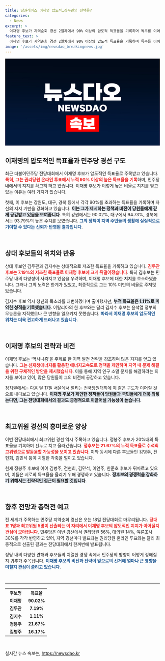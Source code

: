 ```yaml
---
title: 당권레이스 이재명 압도적…김두관의 선택은?
categories:
  - News
excerpt: >
  이재명 후보가 지역순회 경선 2일차에서 90% 이상의 압도적 득표율을 기록하며 독주를 이어간다. 김두관 후보는 민주당의 다양성 유지를 호소했으나 10% 미만에 그치며 대조를 이룬다. 잡음 속에서 정치적 긴장감이 점차 높아지고 있다.
feature_text: >
  이재명 후보가 지역순회 경선 2일차에서 90% 이상의 압도적 득표율을 기록하며 독주를 이어간다. 김두관 후보는 민주당의 다양성 유지를 호소했으나 10% 미만에 그치며 대조를 이룬다. 잡음 속에서 정치적 긴장감이 점차 높아지고 있다.
image: '/assets/img/newsdao_breakingnews.jpg'
---
```


<p><img src="/assets/img/newsdao_breakingnews.jpg" alt="firstkoreanews 속보" /></p>

<h2 data-ke-size="size26">이재명의 압도적인 득표율과 민주당 경선 구도</h2>

<p data-ke-size="size16">최근 더불어민주당 전당대회에서 이재명 후보가 압도적인 득표율로 주목받고 있습니다. <b><span style="color: #ee2323;">특히, 그는 권리당원 온라인 투표에서 누적 90% 이상의 높은 득표율을 기록</span></b>하며, 민주당 내에서의 지지를 확고히 하고 있습니다. 이재명 후보가 이렇게 높은 비율로 지지를 받고 있는 이유는 여러 가지가 있습니다.</p>

<p data-ke-size="size16">첫째, 이 후보는 강원도, 대구, 경북 등에서 각각 90%를 초과하는 득표율을 기록하며 자신의 지지 기반을 강화하고 있습니다. <b><span style="background-color: #21538527;">이는 그가 제시하는 정책과 비전이 당원들에게 깊게 공감받고 있음을 보여줍니다</span></b>. 특히 강원에서는 90.02%, 대구에서 94.73%, 경북에서는 93.79%의 높은 수치를 보였습니다. <b><span style="color: #1a5490;">그의 정책이 지역 주민들의 생활에 실질적으로 기여할 수 있다는 신뢰가 반영된 결과입니다</span></b>.</p>

<p data-ke-size="size16">&nbsp;</p>

<h2 data-ke-size="size26">상대 후보들의 위치와 반응</h2>

<p data-ke-size="size16">상대 후보인 김두관과 김지수는 상대적으로 저조한 득표율을 기록하고 있습니다. <b><span style="color: #ee2323;">김두관 후보는 7.19%의 저조한 득표율로 이재명 후보에 크게 뒤떨어졌습니다</span></b>. 특히 김후보는 민주당 내의 다양성이 사라지고 있음을 우려하며, 이재명 후보에 대한 지지를 호소하였습니다. 그러나 그의 노력은 한계가 있었고, 최종적으로 그는 10% 미만의 비율로 주저앉았습니다.</p>

<p data-ke-size="size16">김지수 후보 역시 청년의 목소리를 대변하겠다며 출마했지만, <b><span style="background-color: #21538527;">누적 득표율은 1.11%로 미약한 성적을 기록했습니다</span></b>. 이탈리아의 한 후보와는 달리 김지수 후보는 윤석열 정부의 무능론을 지적했으나 큰 반향을 일으키지 못했습니다. <b><span style="color: #1a5490;">따라서 이재명 후보의 압도적인 위치는 더욱 견고하게 드러나고 있습니다</span></b>.</p>

<p data-ke-size="size16">&nbsp;</p>

<h2 data-ke-size="size26">이재명 후보의 전략과 비전</h2>

<p data-ke-size="size16">이재명 후보는 ‘먹사니즘’을 주제로 한 지역 발전 전략을 강조하며 많은 지지를 얻고 있습니다. <b><span style="color: #ee2323;">그는 신재생에너지를 활용한 에너지고속도로 정책을 제안하며 지역 내 문제 해결을 위한 구체적인 방안을 제시했습니다</span></b>. 이를 통해 지역 인구 소멸 문제를 해결하려는 의지를 보이고 있어, 많은 당원들이 그의 비전에 공감하고 있습니다.</p>

<p data-ke-size="size16">정치권에서는 다음 달 17일 서울에서 열리는 전국당원대회에 이 같은 구도가 이어질 것으로 내다보고 있습니다. <b><span style="background-color: #21538527;">이재명 후보가 제안한 정책들이 당원들과 국민들에게 더욱 와닿는다면, 그는 전당대회에서의 결과도 긍정적으로 이끌어낼 가능성이 높습니다</span></b>. </p>

<p data-ke-size="size16">&nbsp;</p>

<h2 data-ke-size="size26">최고위원 경선의 흥미로운 양상</h2>

<p data-ke-size="size16">이번 전당대회에서 최고위원 경선 역시 주목하고 있습니다. 정봉주 후보가 20%대의 득표율을 기록하며 선두로 치고 올라갔습니다. <b><span style="color: #ee2323;">정후보는 21.67%의 누적 득표율로 수석최고위원으로 발돋움할 가능성을 보이고 있습니다</span></b>. 이와 동시에 다른 후보들인 김병주, 전현희, 김민석 등이 치열한 각축을 벌이고 있습니다.</p>

<p data-ke-size="size16">현재 정봉주 후보에 이어 김병주, 전현희, 김민석, 이언주, 한준호 후보가 뒤따르고 있으며, 이들은 서로의 득표율을 올리기 위해 경쟁하고 있습니다. <b><span style="background-color: #21538527;">정후보의 경쟁력을 강화하기 위해서는 전략적인 접근이 필요할 것입니다</span></b>. </p>

<p data-ke-size="size16">&nbsp;</p>

<h2 data-ke-size="size26">향후 전망과 총력전 예고</h2>

<p data-ke-size="size16">전 세계가 주목하는 민주당 지역순회 경선은 오는 18일 전당대회로 마무리됩니다. <b><span style="color: #ee2323;">당대표 1명과 최고위원 5명이 선출되는 이 자리에서 이재명 후보의 압도적인 지지가 이어질지 관심이 모아집니다</span></b>. 민주당은 이번 경선에서 권리당원 56%, 대의원 14%, 여론조사 30%를 각각 반영하고 있어, 지역 경선마다 발표되는 권리당원 온라인 투표와는 달리 최종적으로 선출된 결과는 전당대회에서 한꺼번에 발표됩니다.</p>

<p data-ke-size="size16">정당 내의 다양한 견해와 후보들의 치열한 경쟁 속에서 민주당의 방향이 어떻게 정해질지 귀추가 주목됩니다. <b><span style="color: #1a5490;">이재명 후보의 비전과 전략이 앞으로의 선거에 얼마나 큰 영향을 미칠지 관심이 쏠리고 있습니다</span></b>.</p> 

<p data-ke-size="size16">&nbsp;</p>

<hr>

<table style="width: 100%;">
    <tr>
        <th style="width: 50%;"><b>후보명</b></th>
        <th style="width: 50%;"><b>득표율</b></th>
    </tr>
    <tr>
        <td style="text-align: center; height: 17px;"><b>이재명</b></td>
        <td style="text-align: center; height: 17px;"><b>90.02%</b></td>
    </tr>
    <tr>
        <td style="text-align: center; height: 17px;"><b>김두관</b></td>
        <td style="text-align: center; height: 17px;"><b>7.19%</b></td>
    </tr>
    <tr>
        <td style="text-align: center; height: 17px;"><b>김지수</b></td>
        <td style="text-align: center; height: 17px;"><b>1.11%</b></td>
    </tr>
    <tr>
        <td style="text-align: center; height: 17px;"><b>정봉주</b></td>
        <td style="text-align: center; height: 17px;"><b>21.67%</b></td>
    </tr>
    <tr>
        <td style="text-align: center; height: 17px;"><b>김병주</b></td>
        <td style="text-align: center; height: 17px;"><b>16.17%</b></td>
    </tr>
</table>

<p data-ke-size="size16">&nbsp;</p>
실시간 뉴스 속보는, <a href="https://newsdao.kr" rel="dofollow">https://newsdao.kr</a>


